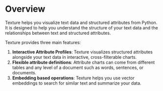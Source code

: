 # Overview

Texture helps you visualize text data and structured attributes from Python. It is designed to help you understand the structure of your text data and the relationships between text and structured attributes.

Texture provides three main features:

1. **Interactive Attribute Profiles**: Texture visualizes structured attributes alongside your text data in interactive, cross-filterable charts.
2. **Flexible attribute definitions**: Attribute charts can come from different tables and any level of a document such as words, sentences, or documents.
3. **Embedding based operations**: Texture helps you use vector embeddings to search for similar text and summarize your data.
